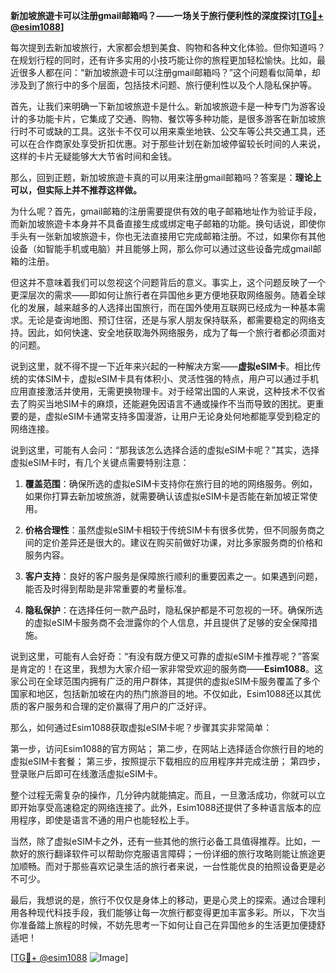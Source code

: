 **新加坡旅遊卡可以注册gmail邮箱吗？——一场关于旅行便利性的深度探讨[[TG💪+ @esim1088](https://t.me/s/esim1088)]**

每次提到去新加坡旅行，大家都会想到美食、购物和各种文化体验。但你知道吗？在规划行程的同时，还有许多实用的小技巧能让你的旅程更加轻松愉快。比如，最近很多人都在问：“新加坡旅遊卡可以注册gmail邮箱吗？”这个问题看似简单，却涉及到了旅行中的多个层面，包括技术问题、旅行便利性以及个人隐私保护等。

首先，让我们来明确一下新加坡旅遊卡是什么。新加坡旅遊卡是一种专门为游客设计的多功能卡片，它集成了交通、购物、餐饮等多种功能，是很多游客在新加坡旅行时不可或缺的工具。这张卡不仅可以用来乘坐地铁、公交车等公共交通工具，还可以在合作商家处享受折扣优惠。对于那些计划在新加坡停留较长时间的人来说，这样的卡片无疑能够大大节省时间和金钱。

那么，回到正题，新加坡旅遊卡真的可以用来注册gmail邮箱吗？答案是：**理论上可以，但实际上并不推荐这样做。**

为什么呢？首先，gmail邮箱的注册需要提供有效的电子邮箱地址作为验证手段，而新加坡旅遊卡本身并不具备直接生成或绑定电子邮箱的功能。换句话说，即使你手头有一张新加坡旅遊卡，你也无法直接用它完成邮箱注册。不过，如果你有其他设备（如智能手机或电脑）并且能够上网，那么你可以通过这些设备完成gmail邮箱的注册。

但这并不意味着我们可以忽视这个问题背后的意义。事实上，这个问题反映了一个更深层次的需求——即如何让旅行者在异国他乡更方便地获取网络服务。随着全球化的发展，越来越多的人选择出国旅行，而在国外使用互联网已经成为一种基本需求。无论是查询地图、预订住宿，还是与家人朋友保持联系，都需要稳定的网络支持。因此，如何快速、安全地获取海外网络服务，成为了每一个旅行者都必须面对的问题。

说到这里，就不得不提一下近年来兴起的一种解决方案——**虚拟eSIM卡**。相比传统的实体SIM卡，虚拟eSIM卡具有体积小、灵活性强的特点，用户可以通过手机应用直接激活并使用，无需更换物理卡。对于经常出国的人来说，这种技术不仅省去了购买当地SIM卡的麻烦，还能避免因语言不通或操作不当而导致的困扰。更重要的是，虚拟eSIM卡通常支持多国漫游，让用户无论身处何地都能享受到稳定的网络连接。

说到这里，可能有人会问：“那我该怎么选择合适的虚拟eSIM卡呢？”其实，选择虚拟eSIM卡时，有几个关键点需要特别注意：

1. **覆盖范围**：确保所选的虚拟eSIM卡支持你在旅行目的地的网络服务。例如，如果你打算去新加坡旅游，就需要确认该虚拟eSIM卡是否能在新加坡正常使用。
   
2. **价格合理性**：虽然虚拟eSIM卡相较于传统SIM卡有很多优势，但不同服务商之间的定价差异还是很大的。建议在购买前做好功课，对比多家服务商的价格和服务内容。

3. **客户支持**：良好的客户服务是保障旅行顺利的重要因素之一。如果遇到问题，能否及时得到帮助是非常重要的考量标准。

4. **隐私保护**：在选择任何一款产品时，隐私保护都是不可忽视的一环。确保所选的虚拟eSIM卡服务商不会泄露你的个人信息，并且提供了足够的安全保障措施。

说到这里，可能有人会好奇：“有没有既方便又可靠的虚拟eSIM卡推荐呢？”答案是肯定的！在这里，我想为大家介绍一家非常受欢迎的服务商——**Esim1088**。这家公司在全球范围内拥有广泛的用户群体，其提供的虚拟eSIM卡服务覆盖了多个国家和地区，包括新加坡在内的热门旅游目的地。不仅如此，Esim1088还以其优质的客户服务和合理的定价赢得了用户的广泛好评。

那么，如何通过Esim1088获取虚拟eSIM卡呢？步骤其实非常简单：

第一步，访问Esim1088的官方网站；
第二步，在网站上选择适合你旅行目的地的虚拟eSIM卡套餐；
第三步，按照提示下载相应的应用程序并完成注册；
第四步，登录账户后即可在线激活虚拟eSIM卡。

整个过程无需复杂的操作，几分钟内就能搞定。而且，一旦激活成功，你就可以立即开始享受高速稳定的网络连接了。此外，Esim1088还提供了多种语言版本的应用程序，即使是语言不通的用户也能轻松上手。

当然，除了虚拟eSIM卡之外，还有一些其他的旅行必备工具值得推荐。比如，一款好的旅行翻译软件可以帮助你克服语言障碍；一份详细的旅行攻略则能让旅途更加顺畅。而对于那些喜欢记录生活的旅行者来说，一台性能优良的拍照设备更是必不可少。

最后，我想说的是，旅行不仅仅是身体上的移动，更是心灵上的探索。通过合理利用各种现代科技手段，我们能够让每一次旅行都变得更加丰富多彩。所以，下次当你准备踏上旅程的时候，不妨先思考一下如何让自己在异国他乡的生活更加便捷舒适吧！

[[TG💪+ @esim1088](https://t.me/s/esim1088) ![Image](https://i.postimg.cc/4NQfJmqS/Snipaste-2025-05-13-00-14-12.png)]